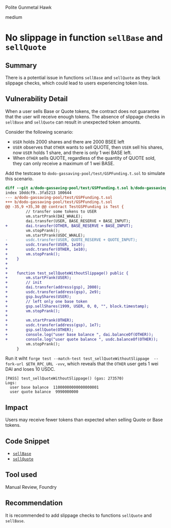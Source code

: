 Polite Gunmetal Hawk

medium

# No slippage in function `sellBase` and `sellQuote`

## Summary

There is a potential issue in functions `sellBase` and `sellQuote` as they lack slippage checks, which could lead to users experiencing token loss.

## Vulnerability Detail

When a user sells Base or Quote tokens, the contract does not guarantee that the user will receive enough tokens. The absence of slippage checks in `sellBase` and `sellQuote` can result in unexpected token amounts.

Consider the following scenario:
- `USER` holds 2000 shares and there are 2000 BSEE left
- `USER` observes that `OTHER` wants to sell QUOTE, then `USER` sell his shares, now `USER` holds 1 share, and there is only 1 wei BASE left.
- When `OTHER` sells QUOTE, regardless of the quantity of QUOTE sold, they can only receive a maximum of 1 wei BASE.

Add the testcase to `dodo-gassaving-pool/test/GSPFunding.t.sol` to simulate this scenario.

```diff
diff --git a/dodo-gassaving-pool/test/GSPFunding.t.sol b/dodo-gassaving-pool/test/GSPFunding.t.sol
index 10ddcf9..3fa5213 100644
--- a/dodo-gassaving-pool/test/GSPFunding.t.sol
+++ b/dodo-gassaving-pool/test/GSPFunding.t.sol
@@ -35,9 +35,30 @@ contract TestGSPFunding is Test {
         // transfer some tokens to USER
         vm.startPrank(DAI_WHALE);
         dai.transfer(USER, BASE_RESERVE + BASE_INPUT);
+        dai.transfer(OTHER, BASE_RESERVE + BASE_INPUT);
         vm.stopPrank();
         vm.startPrank(USDC_WHALE);
-        usdc.transfer(USER, QUOTE_RESERVE + QUOTE_INPUT);
+        usdc.transfer(USER, 1e10);
+        usdc.transfer(OTHER, 1e10);
+        vm.stopPrank();
+    }
+
+
+    function test_sellQuoteWithoutSlippage() public {
+        vm.startPrank(USER);
+        // init
+        dai.transfer(address(gsp), 2000);
+        usdc.transfer(address(gsp), 2e9);
+        gsp.buyShares(USER);
+        // left only one base token
+        gsp.sellShares(1999, USER, 0, 0, "", block.timestamp);
+        vm.stopPrank();
+
+        vm.startPrank(OTHER);
+        usdc.transfer(address(gsp), 1e7);
+        gsp.sellQuote(OTHER);
+        console.log("user base balance ", dai.balanceOf(OTHER));
+        console.log("user quote balance ", usdc.balanceOf(OTHER));
         vm.stopPrank();
     }

```

Run it wiht `forge test --match-test test_sellQuoteWithoutSlippage  --fork-url $ETH_RPC_URL -vvv`, which reveals that the `OTHER` user gets 1 wei DAI and loses 10 USDC.

```solidity
[PASS] test_sellQuoteWithoutSlippage() (gas: 273570)
Logs:
  user base balance  11000000000000000001
  user quote balance  9990000000
```

## Impact

Users may receive fewer tokens than expected when selling Quote or Base tokens.

## Code Snippet

- [`sellBase`](https://github.com/sherlock-audit/2023-12-dodo-gsp/blob/af43d39f6a89e5084843e196fc0185abffe6304d/dodo-gassaving-pool/contracts/GasSavingPool/impl/GSPTrader.sol#L40)
- [`sellQuote`](https://github.com/sherlock-audit/2023-12-dodo-gsp/blob/af43d39f6a89e5084843e196fc0185abffe6304d/dodo-gassaving-pool/contracts/GasSavingPool/impl/GSPTrader.sol#L79)

## Tool used

Manual Review, Foundry

## Recommendation

It is recommended to add slippage checks to functions `sellQuote` and `sellBase`.